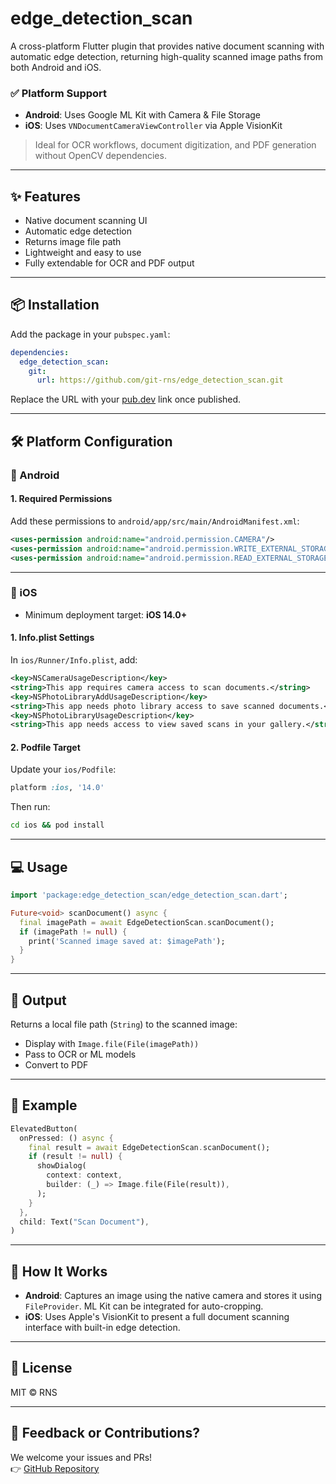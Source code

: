 # edge_detection_scan

A cross-platform Flutter plugin that provides native document scanning with automatic edge detection, returning high-quality scanned image paths from both Android and iOS.

### ✅ Platform Support
- **Android**: Uses Google ML Kit with Camera & File Storage
- **iOS**: Uses `VNDocumentCameraViewController` via Apple VisionKit

> Ideal for OCR workflows, document digitization, and PDF generation without OpenCV dependencies.

---

## ✨ Features

- Native document scanning UI
- Automatic edge detection
- Returns image file path
- Lightweight and easy to use
- Fully extendable for OCR and PDF output

---

## 📦 Installation

Add the package in your `pubspec.yaml`:

```yaml
dependencies:
  edge_detection_scan:
    git:
      url: https://github.com/git-rns/edge_detection_scan.git
```

Replace the URL with your [pub.dev](https://pub.dev) link once published.

---

## 🛠 Platform Configuration

### 🔹 Android

#### 1. Required Permissions

Add these permissions to `android/app/src/main/AndroidManifest.xml`:

```xml
<uses-permission android:name="android.permission.CAMERA"/>
<uses-permission android:name="android.permission.WRITE_EXTERNAL_STORAGE"/>
<uses-permission android:name="android.permission.READ_EXTERNAL_STORAGE"/>
```

---

### 🔹 iOS

- Minimum deployment target: **iOS 14.0+**

#### 1. Info.plist Settings

In `ios/Runner/Info.plist`, add:

```xml
<key>NSCameraUsageDescription</key>
<string>This app requires camera access to scan documents.</string>
<key>NSPhotoLibraryAddUsageDescription</key>
<string>This app needs photo library access to save scanned documents.</string>
<key>NSPhotoLibraryUsageDescription</key>
<string>This app needs access to view saved scans in your gallery.</string>
```

#### 2. Podfile Target

Update your `ios/Podfile`:

```ruby
platform :ios, '14.0'
```

Then run:

```bash
cd ios && pod install
```

---

## 💻 Usage

```dart
import 'package:edge_detection_scan/edge_detection_scan.dart';

Future<void> scanDocument() async {
  final imagePath = await EdgeDetectionScan.scanDocument();
  if (imagePath != null) {
    print('Scanned image saved at: $imagePath');
  }
}
```

---

## 📸 Output

Returns a local file path (`String`) to the scanned image:

- Display with `Image.file(File(imagePath))`
- Pass to OCR or ML models
- Convert to PDF

---

## 🧪 Example

```dart
ElevatedButton(
  onPressed: () async {
    final result = await EdgeDetectionScan.scanDocument();
    if (result != null) {
      showDialog(
        context: context,
        builder: (_) => Image.file(File(result)),
      );
    }
  },
  child: Text("Scan Document"),
)
```

---

## 🧩 How It Works

- **Android**: Captures an image using the native camera and stores it using `FileProvider`. ML Kit can be integrated for auto-cropping.
- **iOS**: Uses Apple's VisionKit to present a full document scanning interface with built-in edge detection.

---

## 📃 License

MIT © RNS

---

## 💬 Feedback or Contributions?

We welcome your issues and PRs!  
👉 [GitHub Repository](https://github.com/git-rns/edge_detection_scan)
